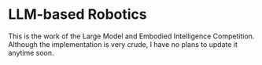 # LLM-based Robotics

This is the work of the Large Model and Embodied Intelligence Competition. Although the implementation is very crude, I have no plans to update it anytime soon.
